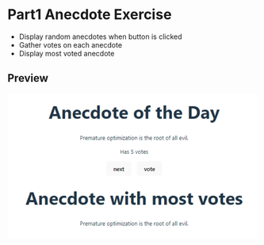 # Part1 Anecdote Exercise

- Display random anecdotes when button is clicked
- Gather votes on each anecdote
- Display most voted anecdote

## Preview

![what it looks like](../../preview/part1_anecdote.png)